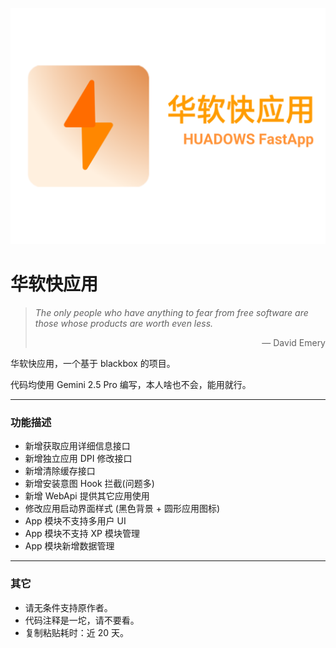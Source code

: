<p align="center">
  <img src="./assets/banner.png" alt="banner">
</p>

# 华软快应用

> *The only people who have anything to fear from free software are those whose products are worth even less.*
> <p align="right">— David Emery</p>

华软快应用，一个基于 blackbox 的项目。

代码均使用 Gemini 2.5 Pro 编写，本人啥也不会，能用就行。

---

### 功能描述

-   新增获取应用详细信息接口
-   新增独立应用 DPI 修改接口
-   新增清除缓存接口
-   新增安装意图 Hook 拦截(问题多)
-   新增 WebApi 提供其它应用使用
-   修改应用启动界面样式 (黑色背景 + 圆形应用图标)
-   App 模块不支持多用户 UI
-   App 模块不支持 XP 模块管理
-   App 模块新增数据管理

---

### 其它

-   请无条件支持原作者。
-   代码注释是一坨，请不要看。
-   复制粘贴耗时：近 20 天。
